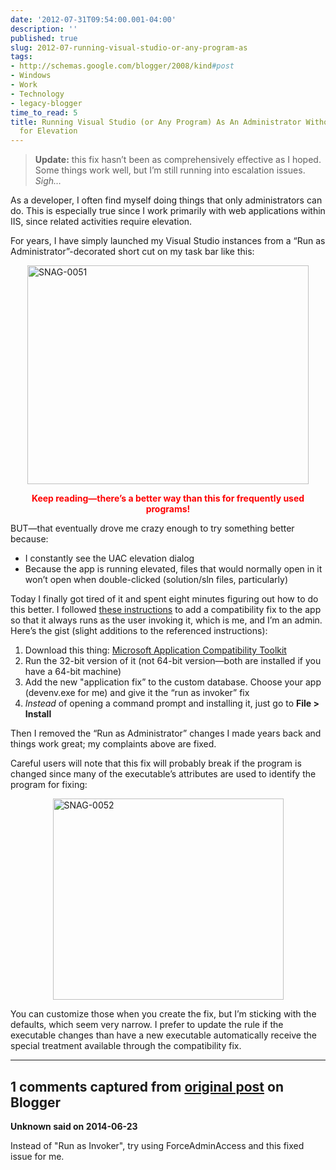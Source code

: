 ```yaml
---
date: '2012-07-31T09:54:00.001-04:00'
description: ''
published: true
slug: 2012-07-running-visual-studio-or-any-program-as
tags:
- http://schemas.google.com/blogger/2008/kind#post
- Windows
- Work
- Technology
- legacy-blogger
time_to_read: 5
title: Running Visual Studio (or Any Program) As An Administrator Without Prompting
  for Elevation
---
```


<blockquote> 
<p><strong>Update:</strong> this fix hasn’t been as comprehensively effective as I hoped. Some things work well, but I’m still running into escalation issues. <em>Sigh…</em></p>
</blockquote>
<p>As a developer, I often find myself doing things that only administrators can do. This is especially true since I work primarily with web applications within IIS, since related activities require elevation.</p>
<p>For years, I have simply launched my Visual Studio instances from a “Run as Administrator”-decorated short cut on my task bar like this:</p>
<p><a href="http://lh3.ggpht.com/-8cr0yrSBXwg/UBfjkDxTTkI/AAAAAAAAE18/ets7ykZPCAo/s1600-h/SNAG-0051%25255B4%25255D.png"><img alt="SNAG-0051" height="350" src="http://lh6.ggpht.com/-XqVAMD4pP5Y/UBfjlJ5SCZI/AAAAAAAAE2E/RYdMQydqFFk/SNAG-0051_thumb%25255B2%25255D.png" style="margin: 3px auto; display: block; float: none;" title="SNAG-0051" width="450" /></a></p>  <p align="center"><strong><font color="#ff0000">Keep reading—there’s a better way than this for frequently used programs!</font></strong></p>
<p>BUT—that eventually drove me crazy enough to try something better because:</p>  <ul>   <li>I constantly see the UAC elevation dialog </li>    <li>Because the app is running elevated, files that would normally open in it won’t open when double-clicked (solution/sln files, particularly) </li> </ul>
<p>Today I finally got tired of it and spent eight minutes figuring out how to do this better. I followed <a href="http://cybernetnews.com/helpful-tip-disable-uac-prompt-for-an-application/">these instructions</a> to add a compatibility fix to the app so that it always runs as the user invoking it, which is me, and I’m an admin. Here’s the gist (slight additions to the referenced instructions):</p>  <ol>   <li>Download this thing: <a href="http://www.microsoft.com/en-us/download/details.aspx?id=7352">Microsoft Application Compatibility Toolkit</a> </li>    <li>Run the 32-bit version of it (not 64-bit version—both are installed if you have a 64-bit machine) </li>    <li>Add the new &quot;application fix” to the custom database. Choose your app (devenv.exe for me) and give it the “run as invoker” fix </li>    <li><em>Instead</em> of opening a command prompt and installing it, just go to <strong>File &gt; Install</strong> </li> </ol>
<p>Then I removed the “Run as Administrator” changes I made years back and things work great; my complaints above are fixed.</p>
<p>Careful users will note that this fix will probably break if the program is changed since many of the executable’s attributes are used to identify the program for fixing:</p>
<p><a href="http://lh6.ggpht.com/-wu_a2LYS3KQ/UBfjmMYCPPI/AAAAAAAAE2M/7mz1hT--mmE/s1600-h/SNAG-0052%25255B2%25255D.png"><img alt="SNAG-0052" height="322" src="http://lh5.ggpht.com/-X407tldbyck/UBfjnZpAvGI/AAAAAAAAE2U/JsGrfwVjPg0/SNAG-0052_thumb.png" style="margin: 3px auto; display: block; float: none;" title="SNAG-0052" width="369" /></a></p>
<p>You can customize those when you create the fix, but I’m sticking with the defaults, which seem very narrow. I prefer to update the rule if the executable changes than have a new executable automatically receive the special treatment available through the compatibility fix.</p>

---

## 1 comments captured from [original post](https://blog.wassupy.com/2012/07/running-visual-studio-or-any-program-as.html) on Blogger

**Unknown said on 2014-06-23**

Instead of &quot;Run as Invoker&quot;, try using ForceAdminAccess and this fixed issue for me.

